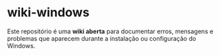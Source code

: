 # wiki-windows
Este repositório é uma **wiki aberta** para documentar erros, mensagens e problemas que aparecem durante a instalação ou configuração do Windows. 
